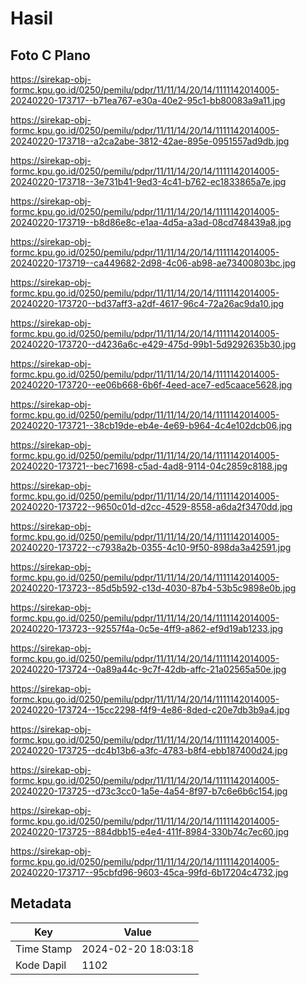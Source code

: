 # Hasil

## Foto C Plano

https://sirekap-obj-formc.kpu.go.id/0250/pemilu/pdpr/11/11/14/20/14/1111142014005-20240220-173717--b71ea767-e30a-40e2-95c1-bb80083a9a11.jpg

https://sirekap-obj-formc.kpu.go.id/0250/pemilu/pdpr/11/11/14/20/14/1111142014005-20240220-173718--a2ca2abe-3812-42ae-895e-0951557ad9db.jpg

https://sirekap-obj-formc.kpu.go.id/0250/pemilu/pdpr/11/11/14/20/14/1111142014005-20240220-173718--3e731b41-9ed3-4c41-b762-ec1833865a7e.jpg

https://sirekap-obj-formc.kpu.go.id/0250/pemilu/pdpr/11/11/14/20/14/1111142014005-20240220-173719--b8d86e8c-e1aa-4d5a-a3ad-08cd748439a8.jpg

https://sirekap-obj-formc.kpu.go.id/0250/pemilu/pdpr/11/11/14/20/14/1111142014005-20240220-173719--ca449682-2d98-4c06-ab98-ae73400803bc.jpg

https://sirekap-obj-formc.kpu.go.id/0250/pemilu/pdpr/11/11/14/20/14/1111142014005-20240220-173720--bd37aff3-a2df-4617-96c4-72a26ac9da10.jpg

https://sirekap-obj-formc.kpu.go.id/0250/pemilu/pdpr/11/11/14/20/14/1111142014005-20240220-173720--d4236a6c-e429-475d-99b1-5d9292635b30.jpg

https://sirekap-obj-formc.kpu.go.id/0250/pemilu/pdpr/11/11/14/20/14/1111142014005-20240220-173720--ee06b668-6b6f-4eed-ace7-ed5caace5628.jpg

https://sirekap-obj-formc.kpu.go.id/0250/pemilu/pdpr/11/11/14/20/14/1111142014005-20240220-173721--38cb19de-eb4e-4e69-b964-4c4e102dcb06.jpg

https://sirekap-obj-formc.kpu.go.id/0250/pemilu/pdpr/11/11/14/20/14/1111142014005-20240220-173721--bec71698-c5ad-4ad8-9114-04c2859c8188.jpg

https://sirekap-obj-formc.kpu.go.id/0250/pemilu/pdpr/11/11/14/20/14/1111142014005-20240220-173722--9650c01d-d2cc-4529-8558-a6da2f3470dd.jpg

https://sirekap-obj-formc.kpu.go.id/0250/pemilu/pdpr/11/11/14/20/14/1111142014005-20240220-173722--c7938a2b-0355-4c10-9f50-898da3a42591.jpg

https://sirekap-obj-formc.kpu.go.id/0250/pemilu/pdpr/11/11/14/20/14/1111142014005-20240220-173723--85d5b592-c13d-4030-87b4-53b5c9898e0b.jpg

https://sirekap-obj-formc.kpu.go.id/0250/pemilu/pdpr/11/11/14/20/14/1111142014005-20240220-173723--92557f4a-0c5e-4ff9-a862-ef9d19ab1233.jpg

https://sirekap-obj-formc.kpu.go.id/0250/pemilu/pdpr/11/11/14/20/14/1111142014005-20240220-173724--0a89a44c-9c7f-42db-affc-21a02565a50e.jpg

https://sirekap-obj-formc.kpu.go.id/0250/pemilu/pdpr/11/11/14/20/14/1111142014005-20240220-173724--15cc2298-f4f9-4e86-8ded-c20e7db3b9a4.jpg

https://sirekap-obj-formc.kpu.go.id/0250/pemilu/pdpr/11/11/14/20/14/1111142014005-20240220-173725--dc4b13b6-a3fc-4783-b8f4-ebb187400d24.jpg

https://sirekap-obj-formc.kpu.go.id/0250/pemilu/pdpr/11/11/14/20/14/1111142014005-20240220-173725--d73c3cc0-1a5e-4a54-8f97-b7c6e6b6c154.jpg

https://sirekap-obj-formc.kpu.go.id/0250/pemilu/pdpr/11/11/14/20/14/1111142014005-20240220-173725--884dbb15-e4e4-411f-8984-330b74c7ec60.jpg

https://sirekap-obj-formc.kpu.go.id/0250/pemilu/pdpr/11/11/14/20/14/1111142014005-20240220-173717--95cbfd96-9603-45ca-99fd-6b17204c4732.jpg


## Metadata

| Key        | Value               |
| ---------- | ------------------- |
| Time Stamp | 2024-02-20 18:03:18 |
| Kode Dapil | 1102                |



